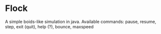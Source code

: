 # Flock

A simple boids-like simulation in java.
Available commands: pause, resume, step, exit (quit), help (?), bounce, maxspeed
